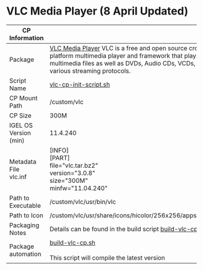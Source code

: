 # VLC Media Player (8 April Updated)

|  CP Information |            |
|-----------------|------------|
| Package | [VLC Media Player](https://www.videolan.org/vlc/) VLC is a free and open source cross-platform multimedia player and framework that plays most multimedia files as well as DVDs, Audio CDs, VCDs, and various streaming protocols. |
| Script Name | [vlc-cp-init-script.sh](vlc-cp-init-script.sh) |
| CP Mount Path | /custom/vlc |
| CP Size | 300M |
| IGEL OS Version (min) | 11.4.240 |
| Metadata File <br /> vlc.inf | [INFO] <br /> [PART] <br /> file="vlc.tar.bz2" <br /> version="3.0.8" <br /> size="300M" <br /> minfw="11.04.240" |
| Path to Executable | /custom/vlc/usr/bin/vlc |
| Path to Icon | /custom/vlc/usr/share/icons/hicolor/256x256/apps/vlc.png |
| Packaging Notes | Details can be found in the build script [build-vlc-cp.sh](build-vlc-cp.sh) |
| Package automation | [build-vlc-cp.sh](build-vlc-cp.sh) <br /><br /> This script will compile the latest version |
